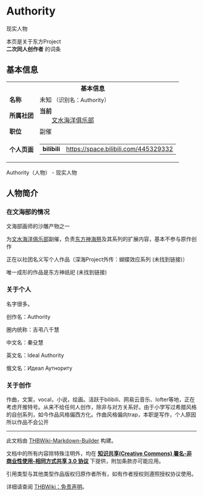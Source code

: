 # Authority

<!-- source html: G:\repos\THBWiki-Markdown-Builder\THBWikiMarkdown\Temp\main\1\18\ns0%3AAuthority.html -->

现实人物

本页是关于东方Project  
 **二次同人创作者** 的词条

## 基本信息

<table><tbody><tr><th colspan="3">基本信息</th></tr><tr><td class="label"><b>名称</b></td><td> 未知 <span style="font-size:90%;">（识别名：Authority）</span></td></tr><tr><td class="label"><b>所属社团</b></td><td><b>当前</b><div style="margin-left:2em;"><a href="./文水海洋俱乐部.md" title="文水海洋俱乐部">文水海洋俱乐部</a></div></td></tr><tr><td class="label"><b>职位</b></td><td>副催</td></tr><tr><td class="label"><b>个人页面</b></td><td><table border="0" cellspacing="0" cellpadding="0"><tbody><tr><td><b>bilibili</b></td><td><a rel="nofollow" class="external free" href="https://space.bilibili.com/445329332">https://space.bilibili.com/445329332</a></td></tr></tbody></table></td></tr></tbody></table>

Authority（人物） - 现实人物

## 人物简介

### 在文海部的情况
[](./文件-东方神祇祀（画师：水鸟）.png.md)  [](./文件-东方神祇祀（画师：水鸟）.png.md)文海部画师的沙雕产物之一
  
为[文水海洋俱乐部](./文水海洋俱乐部.md)副催，负责[东方神海祭](./东方神海祭.md)及其系列的扩展内容，基本不参与原作创作  

正在以社团名义写个人作品（深海Project外传：蝴蝶效应系列 (未找到链接)）  

唯一成形的作品是东方神祇祀 (未找到链接)
  



### 关于个人
  
名字很多。  

创作名：Authority    

圈内统称：吉弔八千慧    

中文名：秦殳慧    

英文名：Ideal Authority    

俄文名：Идеал Аутнориту  

  


### 关于创作
  
作曲，文案，vocal，小说，绘画。活跃于bilibili、网易云音乐、lofter等地，正在考虑开推特号。从来不给任何人创作，除非与对方关系好。由于小学写过希腊风格的自创系列，如今作品风格偏西方化。作曲风格偏向trap，本职是写作，个人原因所以作品不会公开
  





---

此文档由 [THBWiki-Markdown-Builder](https://github.com/Delsin-Yu/THBWiki-Markdown-Builder) 构建。

文档中的所有内容除特殊注明外，均在 [**知识共享(Creative Commons) 署名-非商业性使用-相同方式共享 3.0 协议**](https://creativecommons.org/licenses/by-sa/3.0/deed.zh-hans) 下提供，附加条款亦可能应用。

引用类型与其他类型作品版权归原作者所有，如有作者授权则遵照授权协议使用。

详细请查阅 [THBWiki：免责声明](https://thbwiki.cc/THBWiki:%E5%85%8D%E8%B4%A3%E5%A3%B0%E6%98%8E)。

